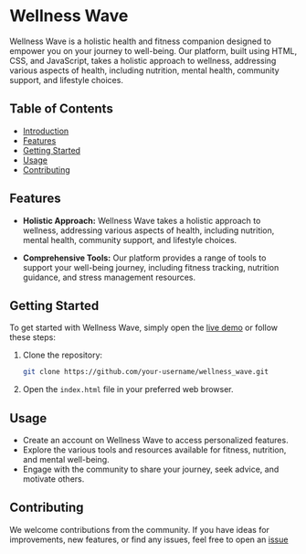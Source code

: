 # Wellness Wave

Wellness Wave is a holistic health and fitness companion designed to empower you on your journey to well-being. Our platform, built using HTML, CSS, and JavaScript, takes a holistic approach to wellness, addressing various aspects of health, including nutrition, mental health, community support, and lifestyle choices.

## Table of Contents

- [Introduction](#wellness-wave)
- [Features](#features)
- [Getting Started](#getting-started)
- [Usage](#usage)
- [Contributing](#contributing)

## Features

- **Holistic Approach:** Wellness Wave takes a holistic approach to wellness, addressing various aspects of health, including nutrition, mental health, community support, and lifestyle choices.

- **Comprehensive Tools:** Our platform provides a range of tools to support your well-being journey, including fitness tracking, nutrition guidance, and stress management resources.

## Getting Started

To get started with Wellness Wave, simply open the [live demo](https://your-wellness-wave-demo.com) or follow these steps:

1. Clone the repository:

   ```bash
   git clone https://github.com/your-username/wellness_wave.git
   ```

2. Open the `index.html` file in your preferred web browser.

## Usage

- Create an account on Wellness Wave to access personalized features.
- Explore the various tools and resources available for fitness, nutrition, and mental well-being.
- Engage with the community to share your journey, seek advice, and motivate others.

## Contributing

We welcome contributions from the community. If you have ideas for improvements, new features, or find any issues, feel free to open an [issue](https://github.com/your-username/wellness-wave/issues)

